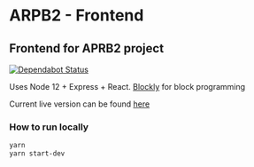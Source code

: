 # ARPB2 - Frontend

## Frontend for APRB2 project

[![Dependabot Status](https://api.dependabot.com/badges/status?host=github&repo=arpb2/frontend)](https://dependabot.com)

Uses Node 12 + Express + React. [Blockly](https://github.com/google/blockly) for block programming

Current live version can be found [here](https://arpb2-frontend.herokuapp.com/)

### How to run locally

```bash
yarn
yarn start-dev
```
